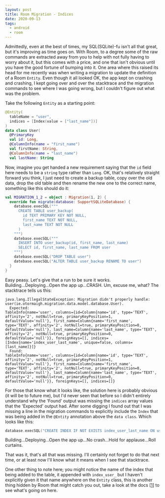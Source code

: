 ```yaml
---
layout: post
title: Room Migration - Indices
date: 2020-09-13
tags:
  - android
  - room
---
```


Admittedly, even at the best of times, my SQL(SQLite)-fu isn't all that great, but it's improving as time goes on. With Room, to a degree some of the raw commands are extracted away from you to help with not fully having to worry about it, but this comes with a price, and one that isn't obvious until you have the good fortune of bumping into it. One area where this raised its head for me recently was when writing a migration to update the definition of a Room `Entity`. Even though it all looked OK, the app kept on crashing and crashing, I kept going over and over the stacktrace and the migration commands to see where I was going wrong, but I couldn't figure out what was the problem.

Take the following `Entity` as a starting point:
```kotlin
@Entity(
  tableName = "user",
  indices = [Index(value = ["last_name"])]
)
data class User(
  @PrimaryKey
  val id: Long,
  @ColumnInfo(name = "first_name")
  val firstName: String,
  @ColumnInfo(name = "last_name")
  val lastName: String
```

Now, imagine you get handed a new requirement saying that the `id` field here needs to be a `string` type rather than `Long`. OK, that's relatively straight forward you think, I just need to create a backup table, copy over the old data, drop the old table and then rename the new one to the correct name, something like this should do it:

```kotlin
val MIGRATION_1_2 = object : Migration(1, 2) {
  override fun migrate(database: SupportSQLiteDatabase) {
    database.execSQL("""
      CREATE TABLE user_backup(
        id TEXT PRIMARY KEY NOT NULL,
        first_name TEXT NOT NULL,
        last_name TEXT NOT NULL
      )
    """)
    datebase.execSQL("""
      INSERT INTO user_backup(id, first_name, last_name)
      SELECT id, first_name, last_name FROM user
    """)
    datebase.execSQL("DROP TABLE user")
    datebase.execSQL("ALTER TABLE user_backup RENAME TO user")
  }
}
```

Easy peasy. Let's give that a run to be sure it works. Building...Deploying...Open the app up...CRASH. Um, excuse me, what? The stacktrace tells us this:

```
java.lang.IllegalStateException: Migration didn't properly handle: user(ie.otormaigh.migration.data.model.database.User).
  Expected:
TableInfo{name='user', columns={id=Column{name='id', type='TEXT', affinity='2', notNull=true, primaryKeyPosition=1, defaultValue='null'}, first_name=Column{name='first_name', type='TEXT', affinity='2', notNull=true, primaryKeyPosition=0, defaultValue='null'}, last_name=Column{name='last_name', type='TEXT', affinity='2', notNull=true, primaryKeyPosition=0, defaultValue='null'}}, foreignKeys=[], indices=[Index{name='index_user_last_name', unique=false, columns=[last_name]}]}
  Found:
TableInfo{name='user', columns={id=Column{name='id', type='TEXT', affinity='2', notNull=true, primaryKeyPosition=1, defaultValue='null'}, first_name=Column{name='first_name', type='TEXT', affinity='2', notNull=true, primaryKeyPosition=0, defaultValue='null'}, last_name=Column{name='last_name', type='TEXT', affinity='2', notNull=true, primaryKeyPosition=0, defaultValue='null'}}, foreignKeys=[], indices=[]}
```

For those that know what it looks like, the solution here is probably obvious (it will be to future me), but I'd never seen that before so I didn't entirely understand why the 'Found' output was missing the `indices` array values that the 'Expected' output had. After some digging I found out that I was missing a line in the migration commands to explicitly include the `Index` that was being added in the `@Entity` annotation above the `data class`. Which looks like this:

```kotlin
database.execSQL("CREATE INDEX IF NOT EXISTS index_user_last_name ON user (last_name)")
```

Building...Deploying...Open the app up...No crash...Hold for applause...Roll curtains.

That was it, that's all that was missing. I'll certainly not forget to do that next time, or at least now I'll know what it means when I see that stacktrace.

One other thing to note here; you might notice the name of the index that being added to the table, it appended with `index_user_` but I haven't explicitly given it that name anywhere on the `Entity` class, this is another thing hidden by Room that might catch you out, take a look at the docs [[1]] to see what's going on here.

[1]: https://developer.android.com/reference/androidx/room#name()
